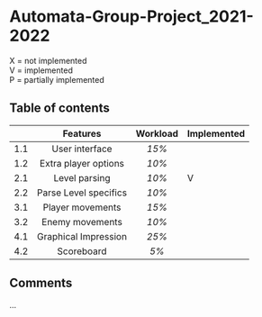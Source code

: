 # Automata-Group-Project_2021-2022  
X = not implemented   
V = implemented  
P = partially implemented  

## Table of contents

|     |      **Features**     | **Workload** | **Implemented** |
|-----|:---------------------:|:------------:|-----------------|
| 1.1 | User interface        |     _15%_    |                 |
| 1.2 | Extra player options  |     _10%_    |                 |
| 2.1 | Level parsing         |     _10%_    |        V        |
| 2.2 | Parse Level specifics |     _10%_    |                 |
| 3.1 | Player movements      |     _15%_    |                 |
| 3.2 | Enemy movements       |     _10%_    |                 |
| 4.1 | Graphical Impression  |     _25%_    |                 |
| 4.2 | Scoreboard            |     _5%_     |                 |

## Comments
...  
